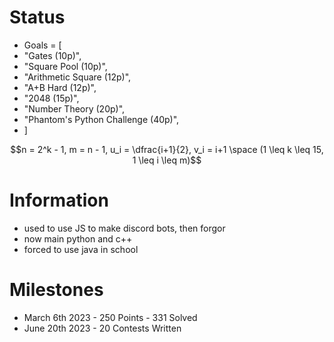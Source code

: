 # Status
- Goals = [
- "Gates (10p)",
- "Square Pool (10p)",
- "Arithmetic Square (12p)",
- "A+B Hard (12p)",
- "2048 (15p)",
- "Number Theory (20p)",
- "Phantom's Python Challenge (40p)",
- ] 

$$n = 2^k - 1, m = n - 1, u_i = \dfrac{i+1}{2}, v_i = i+1 \space (1 \leq k \leq 15, 1 \leq i \leq m)$$

# Information
- used to use JS to make discord bots, then forgor
- now main python and c++
- forced to use java in school

# Milestones
- March 6th 2023 - 250 Points - 331 Solved
- June 20th 2023 - 20 Contests Written
